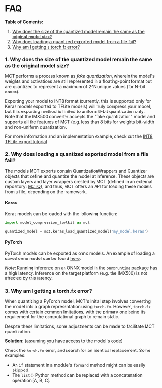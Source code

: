 # FAQ

**Table of Contents:**

1. [Why does the size of the quantized model remain the same as the original model size?](#1-why-does-the-size-of-the-quantized-model-remain-the-same-as-the-original-model-size)
2. [Why does loading a quantized exported model from a file fail?](#2-why-does-loading-a-quantized-exported-model-from-a-file-fail)
3. [Why am I getting a torch.fx error?](#3-why-am-i-getting-a-torchfx-error)


### 1. Why does the size of the quantized model remain the same as the original model size?

MCT performs a process known as *fake quantization*, wherein the model's weights and activations are still represented in a floating-point
format but are quantized to represent a maximum of 2^N unique values (for N-bit cases).

Exporting your model to INT8 format (currently, this is supported only for Keras models exported to TFLite models) will truly compress your model,
but this exporting method is limited to uniform 8-bit quantization only.  
Note that the IMX500 converter accepts the "fake quantization" model and supports all the features of MCT (e.g. less than 8 bits for weights bit-width and non-uniform quantization).
 
For more information and an implementation example, check out the [INT8 TFLite export tutorial](https://github.com/sony/model_optimization/blob/main/tutorials/notebooks/mct_features_notebooks/keras/example_keras_export.ipynb)


### 2. Why does loading a quantized exported model from a file fail?

The models MCT exports contain QuantizationWrappers and Quantizer objects that define and quantize the model at inference.
These objects are custom layers and layer wrappers created by MCT (defined in an external repository: [MCTQ](https://github.com/sony/mct_quantizers)), 
and thus, MCT offers an API for loading these models from a file, depending on the framework.

#### Keras

Keras models can be loaded with the following function:
```python
import model_compression_toolkit as mct

quantized_model = mct.keras_load_quantized_model('my_model.keras')
```

#### PyTorch

PyTorch models can be exported as onnx models. An example of loading a saved onnx model can be found [here](https://github.com/sony/model_optimization/blob/main/tutorials/notebooks/pytorch/export/example_pytorch_export.ipynb).

*Note:* Running inference on an ONNX model in the `onnxruntime` package has a high latency.
Inference on the target platform (e.g. the IMX500) is not affected by this latency.


### 3. Why am I getting a torch.fx error?

When quantizing a PyTorch model, MCT's initial step involves converting the model into a graph representation using `torch.fx`.
However, `torch.fx` comes with certain common limitations, with the primary one being its requirement for the computational graph to remain static.

Despite these limitations, some adjustments can be made to facilitate MCT quantization.

**Solution**: (assuming you have access to the model's code)

Check the `torch.fx` error, and search for an identical replacement. Some examples:
* An `if` statement in a module's `forward` method might can be easily skipped.
* The `list()` Python method can be replaced with a concatenation operation [A, B, C].
